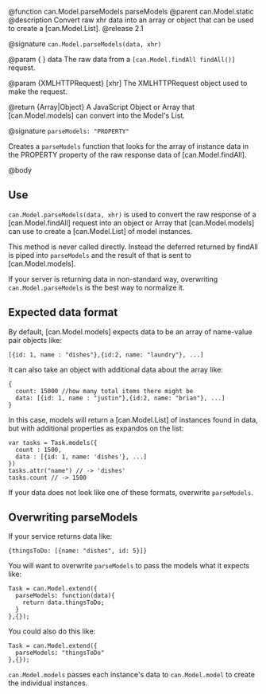 @function can.Model.parseModels parseModels
@parent can.Model.static
@description Convert raw xhr data into an array or object that can be used to
create a [can.Model.List].
@release 2.1

@signature `can.Model.parseModels(data, xhr)`

@param { } data The raw data from a `[can.Model.findAll findAll()]` request.

@param {XMLHTTPRequest} [xhr] The XMLHTTPRequest object used to make the request.

@return {Array|Object} A JavaScript Object or Array that [can.Model.models]
can convert into the Model's List.

@signature `parseModels: "PROPERTY"`

Creates a `parseModels` function that looks for the array of instance data in the PROPERTY
property of the raw response data of [can.Model.findAll].

@body

## Use

`can.Model.parseModels(data, xhr)` is used to
convert the raw response of a [can.Model.findAll] request
into an object or Array that [can.Model.models] can use to create
a [can.Model.List] of model instances.

This method is never called directly. Instead the deferred returned
by findAll is piped into `parseModels` and the result of that
is sent to [can.Model.models].

If your server is returning data in non-standard way,
overwriting `can.Model.parseModels` is the best way to normalize it.

## Expected data format

By default, [can.Model.models] expects data to be an array of name-value pair
objects like:

    [{id: 1, name : "dishes"},{id:2, name: "laundry"}, ...]

It can also take an object with additional data about the array like:

    {
      count: 15000 //how many total items there might be
      data: [{id: 1, name : "justin"},{id:2, name: "brian"}, ...]
    }

In this case, models will return a [can.Model.List] of instances found in
data, but with additional properties as expandos on the list:

    var tasks = Task.models({
      count : 1500,
      data : [{id: 1, name: 'dishes'}, ...]
    })
    tasks.attr("name") // -> 'dishes'
    tasks.count // -> 1500

If your data does not look like one of these formats, overwrite `parseModels`.

## Overwriting parseModels

If your service returns data like:

    {thingsToDo: [{name: "dishes", id: 5}]}

You will want to overwrite `parseModels` to pass the models what it expects like:

    Task = can.Model.extend({
      parseModels: function(data){
        return data.thingsToDo;
      }
    },{});

You could also do this like:

    Task = can.Model.extend({
      parseModels: "thingsToDo"
    },{});

`can.Model.models` passes each instance's data to `can.Model.model` to
create the individual instances.